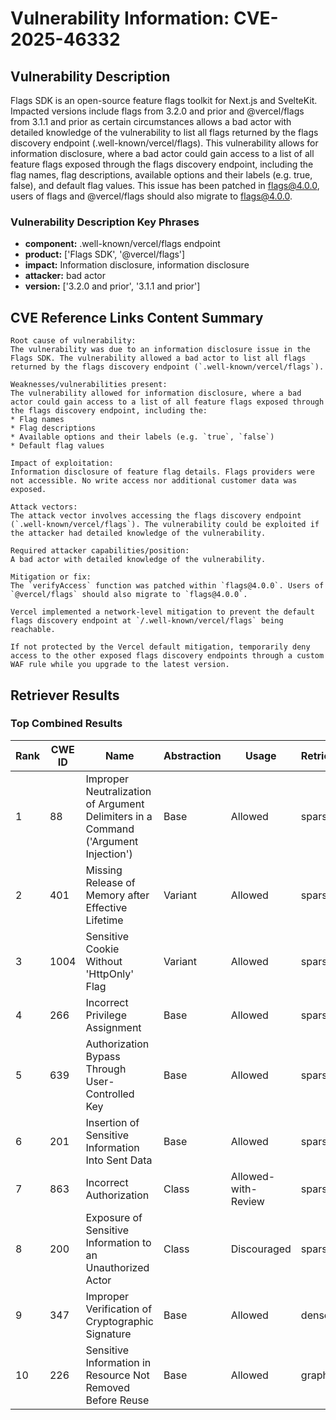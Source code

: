 # Vulnerability Information: CVE-2025-46332

## Vulnerability Description
Flags SDK is an open-source feature flags toolkit for Next.js and SvelteKit. Impacted versions include flags from 3.2.0 and prior and @vercel/flags from 3.1.1 and prior as certain circumstances allows a bad actor with detailed knowledge of the vulnerability to list all flags returned by the flags discovery endpoint (.well-known/vercel/flags). This vulnerability allows for information disclosure, where a bad actor could gain access to a list of all feature flags exposed through the flags discovery endpoint, including the flag names, flag descriptions, available options and their labels (e.g. true, false), and default flag values. This issue has been patched in flags@4.0.0, users of flags and @vercel/flags should also migrate to flags@4.0.0.

### Vulnerability Description Key Phrases
- **component:** .well-known/vercel/flags endpoint
- **product:** ['Flags SDK', '@vercel/flags']
- **impact:** Information disclosure, information disclosure
- **attacker:** bad actor
- **version:** ['3.2.0 and prior', '3.1.1 and prior']

## CVE Reference Links Content Summary
```
Root cause of vulnerability:
The vulnerability was due to an information disclosure issue in the Flags SDK. The vulnerability allowed a bad actor to list all flags returned by the flags discovery endpoint (`.well-known/vercel/flags`).

Weaknesses/vulnerabilities present:
The vulnerability allowed for information disclosure, where a bad actor could gain access to a list of all feature flags exposed through the flags discovery endpoint, including the:
* Flag names
* Flag descriptions
* Available options and their labels (e.g. `true`, `false`)
* Default flag values

Impact of exploitation:
Information disclosure of feature flag details. Flags providers were not accessible. No write access nor additional customer data was exposed.

Attack vectors:
The attack vector involves accessing the flags discovery endpoint (`.well-known/vercel/flags`). The vulnerability could be exploited if the attacker had detailed knowledge of the vulnerability.

Required attacker capabilities/position:
A bad actor with detailed knowledge of the vulnerability.

Mitigation or fix:
The `verifyAccess` function was patched within `flags@4.0.0`. Users of `@vercel/flags` should also migrate to `flags@4.0.0`.

Vercel implemented a network-level mitigation to prevent the default flags discovery endpoint at `/.well-known/vercel/flags` being reachable.

If not protected by the Vercel default mitigation, temporarily deny access to the other exposed flags discovery endpoints through a custom WAF rule while you upgrade to the latest version.
```

## Retriever Results

### Top Combined Results

| Rank | CWE ID | Name | Abstraction | Usage  | Retrievers | Individual Scores |
|------|--------|------|-------------|-------|------------|-------------------|
| 1 | 88 | Improper Neutralization of Argument Delimiters in a Command ('Argument Injection') | Base | Allowed | sparse | 0.285 |
| 2 | 401 | Missing Release of Memory after Effective Lifetime | Variant | Allowed | sparse | 0.229 |
| 3 | 1004 | Sensitive Cookie Without 'HttpOnly' Flag | Variant | Allowed | sparse | 0.229 |
| 4 | 266 | Incorrect Privilege Assignment | Base | Allowed | sparse | 0.205 |
| 5 | 639 | Authorization Bypass Through User-Controlled Key | Base | Allowed | sparse | 0.201 |
| 6 | 201 | Insertion of Sensitive Information Into Sent Data | Base | Allowed | sparse | 0.196 |
| 7 | 863 | Incorrect Authorization | Class | Allowed-with-Review | sparse | 0.193 |
| 8 | 200 | Exposure of Sensitive Information to an Unauthorized Actor | Class | Discouraged | sparse | 0.192 |
| 9 | 347 | Improper Verification of Cryptographic Signature | Base | Allowed | dense | 0.445 |
| 10 | 226 | Sensitive Information in Resource Not Removed Before Reuse | Base | Allowed | graph | 0.002 |

